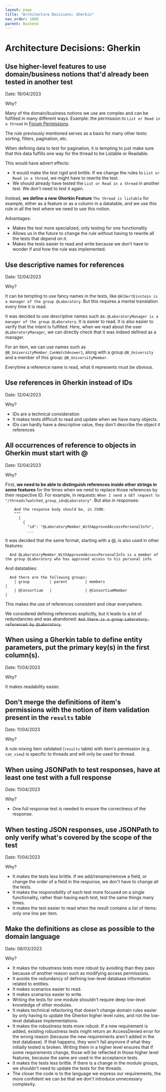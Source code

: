 ```yaml
---
layout: page
title: "Architecture Decisions: Gherkin"
nav_order: 1000
parent: Backend
---
```


# Architecture Decisions: Gherkin


## Use higher-level features to use domain/business notions that'd already been tested in another test

Date: 19/04/2023

Why?

Many of the domain/business notions we use are complex and can be fulfilled in many different ways.
Example:
the permission to `List or Read in a thread` in [Forum Permissions](/algorea-devdoc/forum/forum-perm/).

The rule previously mentioned serves as a basis for many other tests: sorting, filters, pagination, etc.

When defining data to test for pagination,
it is tempting to just make sure that this data fulfills one way for the thread to be Listable or Readable.

This would have advert effects:
- It would make the test rigid and brittle. If we change the rules to `List or Read in a thread`, we might have to rewrite the test.
- We should already have tested the `List or Read in a thread` in another test. We don't need to test it again.

Instead, **we define a new Gherkin Feature** `The thread is listable` for example,
either as a feature or as a column in a datatable,
and we use this rule in all the test where we need to use this notion.

Advantages:
- Makes the test more specialized, only testing for one functionality
- Allows us in the future to change the rule without having to rewrite all the tests that depend on it.
- Makes the tests easier to read and write because we don't have to wonder if and how the rule was implemented.


## Use descriptive names for references

Date: 12/04/2023

Why?

It can be tempting to use fancy names in the tests, like `@AlbertEinstein is a manager of the group @Laboratory`.
But this requires a mental translation every time it is read.

It was decided to use descriptive names such as: `@LaboratoryManager is a manager of the group @Laboratory`.
It is easier to read.
It is also easier to verify that the intent is fulfilled.
Here, when we read about the user `@LaboratoryManager`, we can directly check that it was indeed defined as a manager.

For an item, we can use names such as `@B_UniversityMember_CanWatchAnswer1`,
along with a group `@B_University` and a member of this group: `@B_UniversityMember`.

Everytime a reference name is read, what it represents must be obvious.


## Use references in Gherkin instead of IDs

Date: 12/04/2023

Why?

- IDs are a technical consideration
- It makes tests difficult to read and update when we have many objects.
- IDs can hardly have a descriptive value, they don't describe the object it references


## All occurrences of reference to objects in Gherkin must start with @

Date: 12/04/2023

Why?

First,
**we need to be able to distinguish references inside other strings in some features** for the times
when we need to replace those references by their respective ID.
For example, in requests: `When I send a GET request to "/threads?watched_group_id=@Laboratory"`.
But also in responses:
```
    And the response body should be, in JSON:
    """
      [
        {
          "id": "@LaboratoryMember_WithApprovedAccessPersonalInfo",
          ...
```

It was decided that the same format, starting with a @, is also used in other features:

```
  And @LaboratoryMember_WithApprovedAccessPersonalInfo is a member of the group @Laboratory who has approved access to his personal info
```

And datatables:

```
  And there are the following groups:
    | group         | parent        | members                                               |
    | @Consortium   |               | @ConsortiumMember                                     |
```

This makes the use of references consistent and clear everywhere.

We considered defining references explicitly,
but it leads to a lot of redundancies and was abandoned:
~~`And there is a group Laboratory referenced by @Laboratory`~~.


## When using a Gherkin table to define entity parameters, put the primary key(s) in the first column(s).

Date: 11/04/2023

Why?

It makes readability easier.


## Don't merge the definitions of item's permissions with the notion of item validation present in the `results` table

Date: 11/04/2023

Why?

A rule mixing item validated (`results` table) with item's permission
(e.g. `can_view`) is specific to threads and will only be used for thread.


## When using JSONPath to test responses, have at least one test with a full response

Date: 11/04/2023

Why?

- One full response test is needed to ensure the correctness of the response.


## When testing JSON responses, use JSONPath to only verify what's covered by the scope of the test

Date: 11/04/2023

Why?

- It makes the tests less brittle. If we add/rename/remove a field, or change the order of a field in the response, we don't have to change all the tests.
- It makes the responsibility of each test more focused on a single functionality, rather than having each test, test the same things many times.
- It makes the test easier to read when the result contains a list of items: only one line per item.


## Make the definitions as close as possible to the domain language

Date: 08/03/2023

Why?

- It makes the robustness tests more robust by avoiding than they pass because of another reason such as modifying access permissions.
- It avoids the redundancy of defining low-level database information related to entities.
- It makes scenarios easier to read.
- It makes scenarios easier to write.
- Writing the tests for one module shouldn't require deep low-level knowledge of other modules.
- It makes technical refactoring that doesn't change domain rules easier by only having to update the Gherkin higher level rules, and not the low-level database implementations.
- It makes the robustness tests more robust. If a new requirement is added, existing robustness tests might return an AccessDenied error for the wrong reason (because the new requirements aren't added in the test database). If that happens, they won't fail anymore if what they initially tested is broken. Writing them in a higher level ensures that if some requirements change, those will be reflected in those higher level features, because the same are used in the acceptance tests.
- It makes the tests less brittle. If there is a change in the module groups, we shouldn't need to update the tests for the threads.
- The closer the code is to the language we express our requirements, the more confident we can be that we don't introduce unnecessary complexity.
